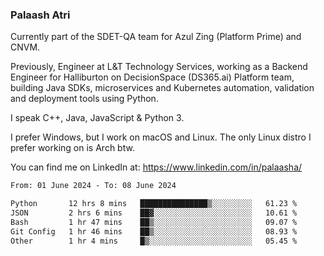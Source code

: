 ### Palaash Atri

Currently part of the SDET-QA team for Azul Zing (Platform Prime) and CNVM. 

Previously, Engineer at L&T Technology Services, working as a Backend Engineer for Halliburton on DecisionSpace (DS365.ai) Platform team, building Java SDKs, microservices and Kubernetes automation, validation and deployment tools using Python.

I speak C++, Java, JavaScript & Python 3.

I prefer Windows, but I work on macOS and Linux. The only Linux distro I prefer working on is Arch btw.

You can find me on LinkedIn at: https://www.linkedin.com/in/palaasha/

<!--START_SECTION:waka-->

```txt
From: 01 June 2024 - To: 08 June 2024

Python       12 hrs 8 mins   ███████████████▒░░░░░░░░░   61.23 %
JSON         2 hrs 6 mins    ██▓░░░░░░░░░░░░░░░░░░░░░░   10.61 %
Bash         1 hr 47 mins    ██▒░░░░░░░░░░░░░░░░░░░░░░   09.07 %
Git Config   1 hr 46 mins    ██▒░░░░░░░░░░░░░░░░░░░░░░   08.93 %
Other        1 hr 4 mins     █▒░░░░░░░░░░░░░░░░░░░░░░░   05.45 %
```

<!--END_SECTION:waka-->
